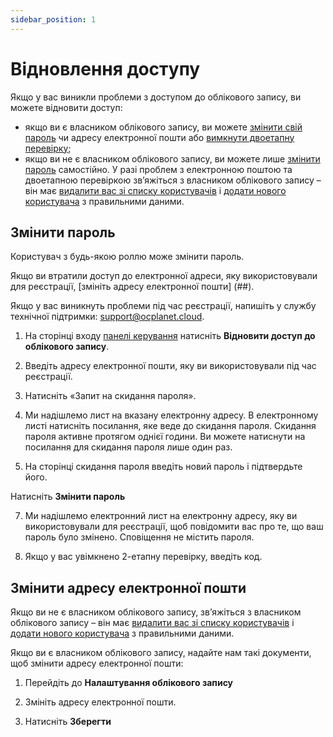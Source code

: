 ```yaml
---
sidebar_position: 1
---
```


# Відновлення доступу

Якщо у вас виникли проблеми з доступом до облікового запису, ви можете відновити доступ:

- якщо ви є власником облікового запису, ви можете [змінити свій пароль](##) чи адресу електронної пошти або [вимкнути двоетапну перевірку](##);
- якщо ви не є власником облікового запису, ви можете лише [змінити пароль](##) самостійно. У разі проблем з електронною поштою та двоетапною перевіркою зв’яжіться з власником облікового запису – він має [видалити вас зі списку користувачів](##) і [додати нового користувача](##) з правильними даними.

## Змінити пароль

Користувач з будь-якою роллю може змінити пароль.

Якщо ви втратили доступ до електронної адреси, яку використовували для реєстрації, [змініть адресу електронної пошти] (##).

Якщо у вас виникнуть проблеми під час реєстрації, напишіть у службу технічної підтримки: [support@ocplanet.cloud](mailto:support@ocplanet.cloud).

1. На сторінці входу [панелі керування](##) натисніть **Відновити доступ до облікового запису**.

2. Введіть адресу електронної пошти, яку ви використовували під час реєстрації.

3. Натисніть «Запит на скидання пароля».

4. Ми надішлемо лист на вказану електронну адресу. В електронному листі натисніть посилання, яке веде до скидання пароля. Скидання пароля активне протягом однієї години. Ви можете натиснути на посилання для скидання пароля лише один раз.

5. На сторінці скидання пароля введіть новий пароль і підтвердьте його.

Натисніть **Змінити пароль**

7. Ми надішлемо електронний лист на електронну адресу, яку ви використовували для реєстрації, щоб повідомити вас про те, що ваш пароль було змінено. Сповіщення не містить пароля.

8. Якщо у вас увімкнено 2-етапну перевірку, введіть код.

## Змінити адресу електронної пошти

Якщо ви не є власником облікового запису, зв’яжіться з власником облікового запису – він має [видалити вас зі списку користувачів](##) і [додати нового користувача](##) з правильними даними.

Якщо ви є власником облікового запису, надайте нам такі документи, щоб змінити адресу електронної пошти:

1. Перейдіть до **Налаштування облікового запису**

2. Змініть адресу електронної пошти.

3. Натисніть **Зберегти**